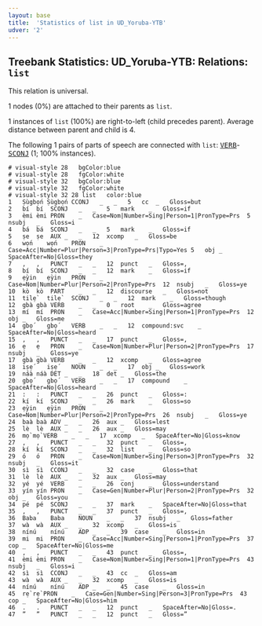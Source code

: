 ```yaml
---
layout: base
title:  'Statistics of list in UD_Yoruba-YTB'
udver: '2'
---
```


## Treebank Statistics: UD_Yoruba-YTB: Relations: `list`

This relation is universal.

1 nodes (0%) are attached to their parents as `list`.

1 instances of `list` (100%) are right-to-left (child precedes parent).
Average distance between parent and child is 4.

The following 1 pairs of parts of speech are connected with `list`: <tt><a href="yo_ytb-pos-VERB.html">VERB</a></tt>-<tt><a href="yo_ytb-pos-SCONJ.html">SCONJ</a></tt> (1; 100% instances).


~~~ conllu
# visual-style 28	bgColor:blue
# visual-style 28	fgColor:white
# visual-style 32	bgColor:blue
# visual-style 32	fgColor:white
# visual-style 32 28 list	color:blue
1	Ṣùgbọ́n	Ṣùgbọ́n	CCONJ	_	_	5	cc	_	Gloss=but
2	bí	bí	SCONJ	_	_	5	mark	_	Gloss=if
3	èmi	èmi	PRON	_	Case=Nom|Number=Sing|Person=1|PronType=Prs	5	nsubj	_	Gloss=i
4	bá	bá	SCONJ	_	_	5	mark	_	Gloss=if
5	ṣe	ṣe	AUX	_	_	12	xcomp	_	Gloss=be
6	wọ́n	wọ́n	PRON	_	Case=Acc|Number=Plur|Person=3|PronType=Prs|Typo=Yes	5	obj	_	SpaceAfter=No|Gloss=they
7	,	,	PUNCT	_	_	12	punct	_	Gloss=,
8	bí	bí	SCONJ	_	_	12	mark	_	Gloss=if
9	ẹ̀yin	ẹ̀yin	PRON	_	Case=Nom|Number=Plur|Person=2|PronType=Prs	12	nsubj	_	Gloss=ye
10	kò	kò	PART	_	_	12	discourse	_	Gloss=not
11	tilẹ̀	tilẹ̀	SCONJ	_	_	12	mark	_	Gloss=though
12	gbà	gbà	VERB	_	_	0	root	_	Gloss=agree
13	mí	mí	PRON	_	Case=Acc|Number=Sing|Person=1|PronType=Prs	12	obj	_	Gloss=me
14	gbọ́	gbọ́	VERB	_	_	12	compound:svc	_	SpaceAfter=No|Gloss=heard
15	,	,	PUNCT	_	_	17	punct	_	Gloss=,
16	ẹ	ẹ	PRON	_	Case=Nom|Number=Plur|Person=2|PronType=Prs	17	nsubj	_	Gloss=ye
17	gbà	gbà	VERB	_	_	12	xcomp	_	Gloss=agree
18	iṣẹ́	iṣẹ́	NOUN	_	_	17	obj	_	Gloss=work
19	náà	náà	DET	_	_	18	det	_	Gloss=the
20	gbọ́	gbọ́	VERB	_	_	17	compound	_	SpaceAfter=No|Gloss=heard
21	:	:	PUNCT	_	_	26	punct	_	Gloss=:
22	kí	kí	SCONJ	_	_	26	mark	_	Gloss=so
23	ẹ̀yin	ẹ̀yin	PRON	_	Case=Nom|Number=Plur|Person=2|PronType=Prs	26	nsubj	_	Gloss=ye
24	baà	baà	ADV	_	_	26	aux	_	Gloss=lest
25	lè	lè	AUX	_	_	26	aux	_	Gloss=may
26	mọ̀	mọ̀	VERB	_	_	17	xcomp	_	SpaceAfter=No|Gloss=know
27	,	,	PUNCT	_	_	32	punct	_	Gloss=,
28	kí	kí	SCONJ	_	_	32	list	_	Gloss=so
29	ó	ó	PRON	_	Case=Nom|Number=Sing|Person=3|PronType=Prs	32	nsubj	_	Gloss=it
30	sì	sì	CCONJ	_	_	32	case	_	Gloss=that
31	lè	lè	AUX	_	_	32	aux	_	Gloss=may
32	yé	yé	VERB	_	_	26	conj	_	Gloss=understand
33	yín	yín	PRON	_	Case=Gen|Number=Plur|Person=2|PronType=Prs	32	obj	_	Gloss=you
34	pé	pé	SCONJ	_	_	37	mark	_	SpaceAfter=No|Gloss=that
35	,	,	PUNCT	_	_	37	punct	_	Gloss=,
36	Baba	Baba	NOUN	_	_	37	nsubj	_	Gloss=father
37	wà	wà	AUX	_	_	32	xcomp	_	Gloss=is
38	nínú	nínú	ADP	_	_	39	case	_	Gloss=in
39	mi	mi	PRON	_	Case=Acc|Number=Sing|Person=1|PronType=Prs	37	cop	_	SpaceAfter=No|Gloss=me
40	,	,	PUNCT	_	_	43	punct	_	Gloss=,
41	èmi	èmi	PRON	_	Case=Nom|Number=Sing|Person=1|PronType=Prs	43	nsubj	_	Gloss=i
42	sì	sì	CCONJ	_	_	43	cc	_	Gloss=am
43	wà	wà	AUX	_	_	32	xcomp	_	Gloss=is
44	nínú	nínú	ADP	_	_	45	case	_	Gloss=in
45	rẹ̀	rẹ̀	PRON	_	Case=Gen|Number=Sing|Person=3|PronType=Prs	43	cop	_	SpaceAfter=No|Gloss=him
46	.	.	PUNCT	_	_	12	punct	_	SpaceAfter=No|Gloss=.
47	”	”	PUNCT	_	_	12	punct	_	Gloss=”

~~~


